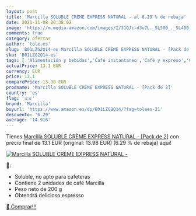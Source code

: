 ```yaml
---
layout: post
title: 'Marcilla SOLUBLE CRÈME EXPRESS NATURAL - al 6.29 % de rebaja'
date: 2021-11-08 20:38:02
image: 'https://m.media-amazon.com/images/I/31QJc-d3u7L._SL500_._SL400_.jpg'
comments: true
category: ofertas
author: 'tole.es'
slug: 'B01LZG2Q14-es Marcilla SOLUBLE CRÈME EXPRESS NATURAL - [Pack de 2]'
sku: 'B01LZG2Q14-es'
tags: [ 'Alimentación y bebidas','Café instantaneo','Café y expreso','Café, té y bebidas','marcilla', ]
actualPrice: 13.1 EUR
currency: EUR
price: 13.1
comparePrice: 13.98 EUR
prodname: 'Marcilla SOLUBLE CRÈME EXPRESS NATURAL - [Pack de 2]'
country: 'es'
flag: '🇪🇸'
brand: 'Marcilla'
buyurl: 'https://www.amazon.es/dp/B01LZG2Q14/?tag=tolees-21'
descuento: '6.29'
average: '14.916'
---
```


Tienes [Marcilla SOLUBLE CRÈME EXPRESS NATURAL - [Pack de 2]](https://www.amazon.es/dp/B01LZG2Q14/?tag=tolees-21) con precio final de  13.1 EUR (original: 13.98 EUR) (6.29 %  de rebaja) aqui!

[![Marcilla SOLUBLE CRÈME EXPRESS NATURAL -](https://m.media-amazon.com/images/I/31QJc-d3u7L._SL500_._SL400_.jpg)](https://www.amazon.es/dp/B01LZG2Q14/?tag=tolees-21)

🔎:

- Soluble, no apto para cafeteras
- Contiene 2 unidades de café Marcilla
- Peso neto de 200 g
- Obtendrá delicioso espresso

[🛒 Comprar!!!](https://www.amazon.es/dp/B01LZG2Q14/?tag=tolees-21)
